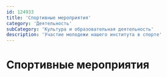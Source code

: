 ```yaml
---
id: 124933
title: 'Спортивные мероприятия'
category: 'Деятельность'
subCategory: 'Культура и образовательная деятельность'
description: 'Участие молодежи нашего института в спорте'
---
```


# Спортивные мероприятия
